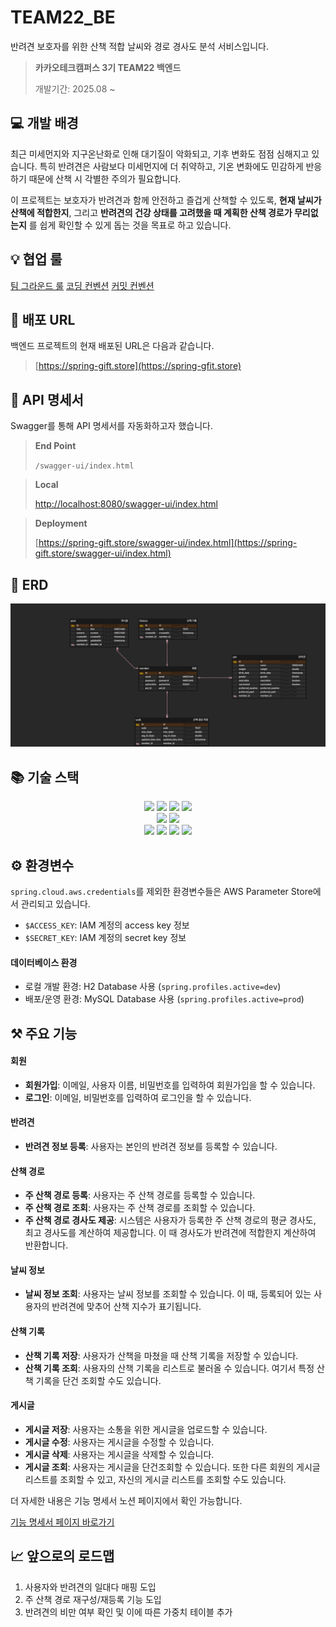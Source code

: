 # TEAM22_BE

반려견 보호자를 위한 산책 적합 날씨와 경로 경사도 분석 서비스입니다.

> **카카오테크캠퍼스 3기 TEAM22 백엔드**
>
> 개발기간: 2025.08 ~

## 💻 개발 배경

최근 미세먼지와 지구온난화로 인해 대기질이 악화되고, 기후 변화도 점점 심해지고 있습니다. 특히 반려견은 사람보다 미세먼지에 더 취약하고, 기온 변화에도 민감하게 반응하기 때문에
산책 시 각별한 주의가 필요합니다.

이 프로젝트는 보호자가 반려견과 함께 안전하고 즐겁게 산책할 수 있도록, **현재 날씨가 산책에 적합한지**, 그리고 **반려견의 건강 상태를 고려했을 때 계획한 산책 경로가
무리없는지** 를 쉽게 확인할 수 있게 돕는 것을 목표로 하고 있습니다.

## 💡 협업 룰

[팀 그라운드 룰](https://teamsparta.notion.site/2432dc3ef5148148a70fca901e2efc7d?source=copy_link)
[코딩 컨벤션](https://teamsparta.notion.site/2432dc3ef5148171a993c4a5de18bb60?source=copy_link)
[커밋 컨벤션](https://teamsparta.notion.site/2432dc3ef51481ee9faef08d6a0f062b?source=copy_link)

## 🔗 배포 URL

백엔드 프로젝트의 현재 배포된 URL은 다음과 같습니다.

> [https://spring-gift.store](https://spring-gfit.store)

## 📝 API 명세서

Swagger를 통해 API 명세서를 자동화하고자 했습니다.

> **End Point**
>
> `/swagger-ui/index.html`

> **Local**
>
> [http://localhost:8080/swagger-ui/index.html](http://localhost:8080/swagger-ui/index.html)

> **Deployment**
>
> [https://spring-gift.store/swagger-ui/index.html](https://spring-gift.store/swagger-ui/index.html)

## 📄 ERD

![erd](./assets/erd.png)

## 📚 기술 스택

<div align=center> 

  <img src="https://img.shields.io/badge/java21-007396?style=for-the-badge&logo=java&logoColor=white">
  <img src="https://img.shields.io/badge/spring-6DB33F?style=for-the-badge&logo=spring&logoColor=white">
  <img src="https://img.shields.io/badge/springboot-6DB33F?style=for-the-badge&logo=springboot&logoColor=white">
  <img src="https://img.shields.io/badge/gradle-02303A?style=for-the-badge&logo=gradle&logoColor=white">
  <br>

  <img src="https://img.shields.io/badge/H2 database-09476B?style=for-the-badge&logo=h2database&logoColor=white">
  <img src="https://img.shields.io/badge/mysql-4479A1?style=for-the-badge&logo=mysql&logoColor=white">
  <br>

  <img src="https://img.shields.io/badge/git-F05032?style=for-the-badge&logo=git&logoColor=white">
  <img src="https://img.shields.io/badge/github-181717?style=for-the-badge&logo=github&logoColor=white">
  <img src="https://img.shields.io/badge/amazonaws-232F3E?style=for-the-badge&logo=amazonaws&logoColor=white">
  <img src="https://img.shields.io/badge/nginx-009639?style=for-the-badge&logo=nginx&logoColor=white">

</div>

## ⚙️ 환경변수

`spring.cloud.aws.credentials`를 제외한 환경변수들은 AWS Parameter Store에서 관리되고 있습니다.

- `$ACCESS_KEY`: IAM 계정의 access key 정보
- `$SECRET_KEY`: IAM 계정의 secret key 정보

#### 데이터베이스 환경

- 로컬 개발 환경: H2 Database 사용 (`spring.profiles.active=dev`)
- 배포/운영 환경: MySQL Database 사용 (`spring.profiles.active=prod`)

## ⚒️ 주요 기능

#### 회원

- **회원가입**: 이메일, 사용자 이름, 비밀번호를 입력하여 회원가입을 할 수 있습니다.
- **로그인**: 이메일, 비밀번호를 입력하여 로그인을 할 수 있습니다.

#### 반려견

- **반려견 정보 등록**: 사용자는 본인의 반려견 정보를 등록할 수 있습니다.

#### 산책 경로

- **주 산책 경로 등록**: 사용자는 주 산책 경로를 등록할 수 있습니다.
- **주 산책 경로 조회**: 사용자는 주 산책 경로를 조회할 수 있습니다.
- **주 산책 경로 경사도 제공**: 시스템은 사용자가 등록한 주 산책 경로의 평균 경사도, 최고 경사도를 계산하여 제공합니다. 이 때 경사도가 반려견에 적합한지 계산하여
  반환합니다.

#### 날씨 정보

- **날씨 정보 조회**: 사용자는 날씨 정보를 조회할 수 있습니다. 이 때, 등록되어 있는 사용자의 반려견에 맞추어 산책 지수가 표기됩니다.

#### 산책 기록

- **산책 기록 저장**: 사용자가 산책을 마쳤을 때 산책 기록을 저장할 수 있습니다.
- **산책 기록 조회**: 사용자의 산책 기록을 리스트로 불러올 수 있습니다. 여기서 특정 산책 기록을 단건 조회할 수도 있습니다.

#### 게시글

- **게시글 저장**: 사용자는 소통을 위한 게시글을 업로드할 수 있습니다.
- **게시글 수정**: 사용자는 게시글을 수정할 수 있습니다.
- **게시글 삭제**: 사용자는 게시글을 삭제할 수 있습니다.
- **게시글 조회**: 사용자는 게시글을 단건조회할 수 있습니다. 또한 다른 회원의 게시글 리스트를 조회할 수 있고, 자신의 게시글 리스트를 조회할 수도 있습니다.

더 자세한 내용은 기능 명세서 노션 페이지에서 확인 가능합니다.

[기능 명세서 페이지 바로가기](https://teamsparta.notion.site/24a2dc3ef51480f49307e08214769536?source=copy_link)

## 📈 앞으로의 로드맵

1. 사용자와 반려견의 일대다 매핑 도입
2. 주 산책 경로 재구성/재등록 기능 도입
3. 반려견의 비만 여부 확인 및 이에 따른 가중치 테이블 추가

